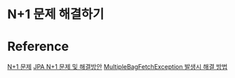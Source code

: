 N+1 문제 해결하기
===
# Reference
[N+1 문제](https://incheol-jung.gitbook.io/docs/q-and-a/spring/n+1)
[JPA N+1 문제 및 해결방안](https://jojoldu.tistory.com/165)
[MultipleBagFetchException 발생시 해결 방법](https://jojoldu.tistory.com/457)
